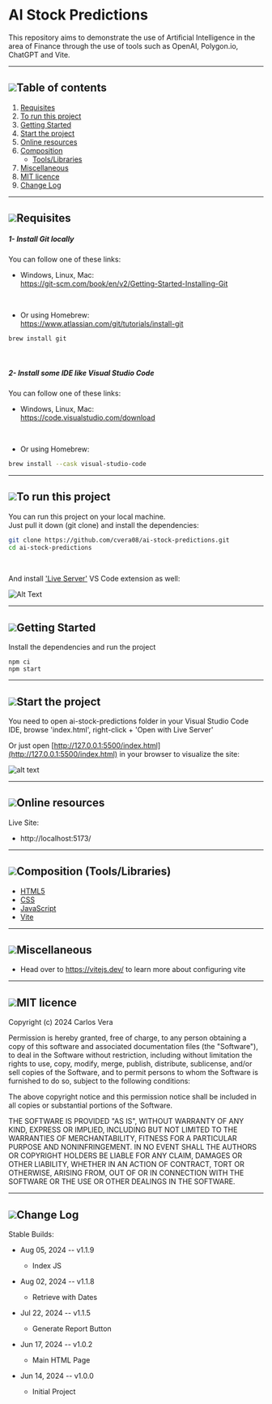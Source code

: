 # AI Stock Predictions
This repository aims to demonstrate the use of Artificial Intelligence in the area of ​​Finance through the use of tools such as OpenAI, Polygon.io, ChatGPT and Vite.

___

## [![](https://i.ibb.co/2kHmnLX/image.png)](#table-of-contents)Table of contents
1. [Requisites](#requisites)
2. [To run this project](#to-run-this-project)
3. [Getting Started](#getting-started)
4. [Start the project](#start-the-project)
5. [Online resources](#online-resources)
6. [Composition](#composition-toolslibraries)
   - [Tools/Libraries](#composition-toolslibraries)
7. [Miscellaneous](#miscellaneous)
8. [MIT licence](#mit-licence)
9. [Change Log](#change-log)

___

## [![](https://i.ibb.co/2kHmnLX/image.png)](#requisites)Requisites

##### 1- Install Git locally
You can follow one of these links:  

- Windows, Linux, Mac:  
https://git-scm.com/book/en/v2/Getting-Started-Installing-Git  
<br/>

- Or using Homebrew:  
https://www.atlassian.com/git/tutorials/install-git

```bash
brew install git
```
<br/>

##### 2- Install some IDE like Visual Studio Code
You can follow one of these links:  

- Windows, Linux, Mac:  
https://code.visualstudio.com/download
<br/>

- Or using Homebrew:  

```bash
brew install --cask visual-studio-code
```
___

## [![](https://i.ibb.co/2kHmnLX/image.png)](#run-project)To run this project

You can run this project on your local machine.  
Just pull it down (git clone) and install the dependencies:

```bash
git clone https://github.com/cvera08/ai-stock-predictions.git
cd ai-stock-predictions
```
<br/>

And install ['Live Server'](https://marketplace.visualstudio.com/items?itemName=ritwickdey.LiveServer) VS Code extension as well:

![Alt Text](https://raw.githubusercontent.com/ritwickdey/vscode-live-server/428e01caf02bfa7ee75741df0f02fc9d2b5b0999/images/Screenshot/vscode-live-server-animated-demo.gif)

___

## [![](https://i.ibb.co/2kHmnLX/image.png)](#getting-started)Getting Started

Install the dependencies and run the project
```
npm ci
npm start
```
___

## [![](https://i.ibb.co/2kHmnLX/image.png)](#start)Start the project

You need to open ai-stock-predictions folder in your Visual Studio Code IDE, browse 'index.html', right-click + 'Open with Live Server'


Or just open [http://127.0.0.1:5500/index.html](http://127.0.0.1:5500/index.html) in your browser to visualize the site:  


![alt text](https://github.com/user-attachments/assets/1a7886b2-3109-4995-9511-e9f1640b5a98)  

___

## [![](https://i.ibb.co/2kHmnLX/image.png)](#online)Online resources

Live Site:
- http://localhost:5173/

___

## [![](https://i.ibb.co/2kHmnLX/image.png)](#compositiontoolslibraries)Composition (Tools/Libraries)

- [HTML5](https://en.wikipedia.org/wiki/HTML5)
- [CSS](https://developer.mozilla.org/en-US/docs/Web/CSS)
- [JavaScript](https://developer.mozilla.org/en-US/docs/Web/JavaScript)
- [Vite](https://vite.dev)

___

## [![](https://i.ibb.co/2kHmnLX/image.png)](#miscellaneous)Miscellaneous

- Head over to https://vitejs.dev/ to learn more about configuring vite
  
___

## [![](https://i.ibb.co/2kHmnLX/image.png)](#MIT)MIT licence

Copyright (c) 2024 Carlos Vera

Permission is hereby granted, free of charge, to any person obtaining a copy of this software and associated documentation files (the "Software"), to deal in the Software without restriction, including without limitation the rights to use, copy, modify, merge, publish, distribute, sublicense, and/or sell copies of the Software, and to permit persons to whom the Software is furnished to do so, subject to the following conditions:

The above copyright notice and this permission notice shall be included in all copies or substantial portions of the Software.

THE SOFTWARE IS PROVIDED "AS IS", WITHOUT WARRANTY OF ANY KIND, EXPRESS OR IMPLIED, INCLUDING BUT NOT LIMITED TO THE WARRANTIES OF MERCHANTABILITY, FITNESS FOR A PARTICULAR PURPOSE AND NONINFRINGEMENT. IN NO EVENT SHALL THE AUTHORS OR COPYRIGHT HOLDERS BE LIABLE FOR ANY CLAIM, DAMAGES OR OTHER LIABILITY, WHETHER IN AN ACTION OF CONTRACT, TORT OR OTHERWISE, ARISING FROM, OUT OF OR IN CONNECTION WITH THE SOFTWARE OR THE USE OR OTHER DEALINGS IN THE SOFTWARE.

___

## [![](https://i.ibb.co/2kHmnLX/image.png)](#change-log)Change Log

Stable Builds:

* Aug 05, 2024 -- v1.1.9
  * Index JS

* Aug 02, 2024 -- v1.1.8
  * Retrieve with Dates

* Jul 22, 2024 -- v1.1.5
  * Generate Report Button

* Jun 17, 2024 -- v1.0.2
  * Main HTML Page

* Jun 14, 2024 -- v1.0.0
  * Initial Project